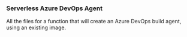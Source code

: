 ### Serverless Azure DevOps Agent

All the files for a function that will create an Azure DevOps build agent, using an existing image. 
